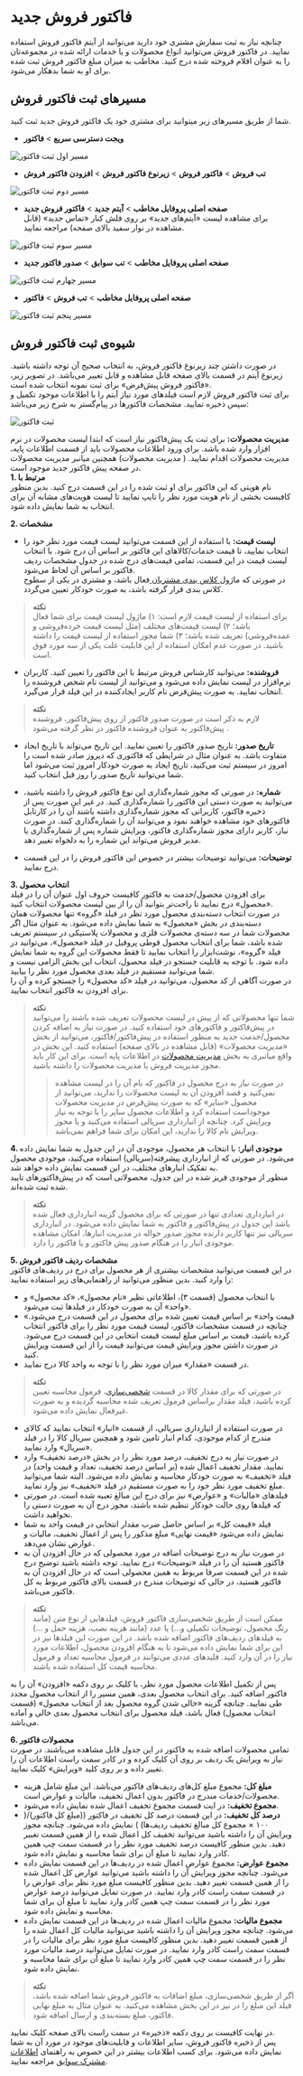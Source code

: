 # فاکتور فروش جدید 
چنانچه نیاز به ثبت سفارش مشتری خود دارید می‌توانید از آیتم فاکتور فروش استفاده نمایید. در فاکتور فروش می‌توانید انواع محصولات و یا خدمات ارائه شده در مجموعه‌تان را به عنوان اقلام فروخته شده درج کنید. مخاطب به میزان مبلغ فاکتور فروش ثبت شده برای او به شما بدهکار می‌شود.

## مسیر‌های ثبت فاکتور فروش
شما از طریق مسیرهای زیر میتوانید برای مشتری خود یک فاکتور فروش جدید ثبت کنید.<br>
- **ویجت دسترسی سریع** > **فاکتور**

![مسیر اول ثبت فاکتور](./Images/new-invoice-method1.2.8.3.png)

- **تب فروش** > **فاکتور فروش** > **زیرنوع فاکتور فروش** > **افزودن فاکتور فروش**

![مسیر دوم ثبت فاکتور](./Images/new-invoice-method2.2.8.3.png)

- **صفحه اصلی پروفایل مخاطب** > **آیتم جدید** > **فاکتور فروش جدید**<br>
برای مشاهده لیست «آیتم‌های جدید» بر روی فلش کنار «تماس جدید» (قابل مشاهده در نوار سفید بالای صفحه) مراجعه نمایید.

![مسیر سوم ثبت فاکتور](./Images/new-invoice-method3.2.8.3.png)

- **صفحه اصلی پروفایل مخاطب** > **تب سوابق** > **صدور فاکتور جدید**

![مسیر چهارم ثبت فاکتور](./Images/new-invoice-method4.2.8.3.png)

- **صفحه اصلی پروفایل مخاطب** > **تب فروش** > **فاکتور**

![مسیر پنجم ثبت فاکتور](./Images/new-invoice-method5.2.8.3.png)

## شیوه‌ی ثبت فاکتور فروش
در صورت داشتن چند زیرنوع فاکتور فروش، به انتخاب صحیح آن توجه داشته باشید. زیرنوع آیتم در قسمت بالای صفحه قابل مشاهده و قابل تغییر می‌باشد. در تصویر زیر، «فاکتور فروش پیش‌فرض» برای ثبت نمونه انتخاب شده است.<br>
برای ثبت فاکتور فروش لازم است فیلدهای مورد نیاز آیتم را با اطلاعات موجود تکمیل و سپس ذخیره نمایید. مشخصات فاکتورها در پیام‌گستر به شرح زیر می‌باشد:<br>

![ ثبت فاکتور](./Images/new-sale-invoice.2.8.3.png)

**مدیریت محصولات:**  برای ثبت یک پیش‌فاکتور نیاز است که ابتدا لیست محصولات در نرم افزار وارد شده باشد. برای ورود اطلاعات محصولات باید از قسمت اطلاعات پایه، مدیریت محصولات اقدام نمایید. ( مدیریت محصولات) همچنین میانبر مدیریت محصولات در صفحه پیش فاکتور جدید موجود است.<br>
**1. مرتبط با**<br>
نام هویتی که این فاکتور برای او ثبت شده را در این قسمت درج کنید. بدین منظور کافیست بخشی از نام هویت مورد نظر را تایپ نمایید تا لیست هویت‌های مشابه آن برای انتخاب به شما نمایش داده شود.

**2. مشخصات**<br>
- **لیست قیمت:** با استفاده از این قسمت می‌توانید لیست قیمت مورد نظر خود را انتخاب نمایید، تا قیمت خدمات/کالاهای این فاکتور بر اساس آن درج شود. با اتنخاب لیست قیمت در این قسمت، تمامی قیمت‌‌های درج شده در جدول مشخصات ردیف فاکتور بر اساس آن لحاظ می‌شود. <br>
در صورتی که ماژول[ کلاس بندی مشتریان ](https://github.com/1stco/PayamGostarDocs/blob/master/Help/Settings/Customer-classification-management/Customer-classification-management.md)فعال باشد، و مشتری در یکی از سطوح کلاس بندی‌ قرار گرفته باشد، به صورت خودکار تعیین می‌گردد.

> **نکته** <br>
> برای استفاده از لیست قیمت لازم است: ۱) ماژول لیست قیمت برای شما فعال باشد؛ ۲) لیست قیمت‌های مختلف (مثل لیست قیمت خرده‌فروشی و عمده‌فروشی) تعریف شده باشد؛ ۳) شما مجوز استفاده از لیست قیمت را داشته باشید. در صورت عدم امکان استفاده از این قابلیت علت یکی از سه مورد فوق است.<br>

- **فروشنده:** می‌توانید کارشناس فروش مرتبط با این فاکتور را تعیین کنید. کاربران نرم‌افزار در لیست نمایش داده می‌شود و می‌توانید از لیست نام شخص فروشنده را انتخاب نمایید. به صورت پیش‌فرض نام کاربر ایجادکننده در این فیلد قرار می‌گیرد.<br>

>**نکته**<br> 
لازم به ذکر است در صورت صدور فاکتور از روی پیش‌فاکتور، فروشنده پیش‌فاکتور به عنوان فروشنده فاکتور در نظر گرفته می‌شود .<br>

- **تاریخ صدور:** تاریخ صدور فاکتور را تعیین نمایید. این تاریخ می‌تواند با تاریخ ایجاد متفاوت باشد. به عنوان مثال در شرایطی که فاکتوری که دیروز صادر شده است را امروز در سیستم ثبت می‌کنید، تاریخ ایجاد به صورت خودکار امروز ثبت می‌شود اما شما می‌توانید تاریخ صدور را روز قبل انتخاب کنید.<br>

- **شماره:** در صورتی که مجوز شماره‌گذاری این نوع فاکتور فروش را داشته باشید، می‌توانید به صورت دستی این فاکتور را شماره‌گذاری کنید. در غیر این صورت پس از ذخیره فاکتور، کاربرانی که مجوز شماره‌گذاری داشته باشند آن را در کارتابل فاکتورهای خود مشاهده خواهند نمود و می‌توانند آن را شماره‌گذاری کنند. در صورت نیاز، کاربر دارای مجوز شماره‌گذاری فاکتور، ویرایش شماره پس از شماره‌گذاری یا مدیر فروش می‌تواند این شماره را به دلخواه تغییر دهد.

- **توضیحات:** می‌توانید توضیحات بیشتر در خصوص این فاکتور فروش را در این قسمت درج نمایید.<br>

**3. انتخاب محصول**<br>
برای افزودن محصول/خدمت به فاکتور کافیست حروف اول عنوان آن را در فیلد «محصول» درج نمایید تا راحت‌تر بتوانید آن را از بین لیست محصولات انتخاب کنید. <br>
در صورت انتخاب دسته‌بندی محصول مورد نظر در فیلد «گروه» تنها محصولات همان دسته‌بندی در بخش «محصول» به شما نمایش داده می‌شود. به عنوان مثال اگر محصولات شما در سه دسته‌ی محصولات فلزی و محصولات پلاستیکی در سیستم تعریف شده باشد، شما برای انتخاب محصول قوطی پروفیل در فیلد «محصول»، می‌توانید در فیلد «گروه»، نوشت‌ابزار را انتخاب نمایید تا فقط محصولات این گروه به شما نمایش داده شود. با توجه به قابلیت جستجو در فیلد محصول، انتخاب این بخش الزامی نیست و شما می‌توانید مستقیم در فیلد بعدی محصول مورد نظر را بیابید.<br>
در صورت آگاهی از کد محصول،‌ می‌توانید در فیلد «کد محصول» را جستجو کرده و آن را برای افزودن به فاکتور انتخاب نمایید.

> **نکته**<br> 
> شما تنها محصولاتی که از پیش در لیست محصولات تعریف شده باشند را می‌توانید در پیش‌فاکتور و فاکتورهای خود استفاده کنید. در صورت نیاز به اضافه کردن محصول/خدمت جدید به منظور استفاده در پیش‌فاکتور/فاکتور،‌ می‌توانید از بخش «مدیریت محصولات» (قابل مشاهده در بالای صفحه) استفاده کنید. این بخش در واقع میانبری به بخش [مدیریت محصولات](https://github.com/1stco/PayamGostarDocs/blob/master/Help/Basic-Information/Product-management/Product-management.md) در اطلاعات پایه است. برای این کار باید مجوز مدیریت فروش یا مدیریت محصولات را داشته باشید.<br>
>> در صورت نیاز به درج محصول در فاکتور که نام آن را در لیست مشاهده نمی‌کنید و قصد افزودن آن به لیست محصولات را ندارید، می‌توانید از محصول «سایر» که به صورت پیش‌فرض در مدیریت محصولات موجوداست استفاده کرد و اطلاعات محصول سایر را با توجه به نیاز ویرایش کرد. چنانچه از انبارداری سریالی استفاده می‌کنید و یا مجوز ویرایش نام کالا را ندارید، این امکان برای شما فراهم نمی‌باشد.<br>

**4. موجودی انبار:**
با انتخاب هر محصول، موجودی آن در این جدول به شما نمایش داده می‌شود. در صورتی که از انبارداری پیشرفته(سریالی) استفاده می‌کنید، موجودی محصول به تفکیک انبارهای مختلف، در این قسمت نمایش داده خواهد شد.<br>
منظور از موجودی فریز شده در این جدول، محصولاتی است که در پیش‌فاکتورهای تایید شده ثبت شده‌اند.<br>

> **نکته**<br>
> در انبارداری تعدادی تنها در صورتی که برای محصول گزینه انبارداری فعال شده باشد این جدول در پیش‌فاکتور و فاکتور به شما نمایش داده می‌شود. در انبارداری سریالی نیز تنها کاربر دارنده مجوز صدور حواله در مدیریت انبارها، امکان مشاهده موجودی انبار را در هنگام صدور پیش فاکتور و یا فاکتور را دارد.<br>

**5. مشخصات ردیف فاکتور فروش**<br>
در این قسمت می‌توانید مشخصات بیشتری از هر محصول برای درج در ردیف‌های فاکتور را وارد کنید. بدین منظور می‌توانید از راهنمایی‌های زیر استفاده نمایید:<br>
- با انتخاب محصول (قسمت ۳)، اطلاعاتی نظیر «نام محصول»، «کد محصول» و «واحد» آن به صورت خودکار در فیلدها ثبت می‌شود. 
- «قیمت واحد» بر اساس قیمت تعیین شده برای محصول در این قسمت درج می‌شود. چنانچه در قسمت مشخصات فاکتور، لیست قیمت مورد نظر را برای فاکتور انتخاب کرده باشید، قیمت بر اساس مبلغ لیست قیمت انتخابی در این قسمت درج می‌شود. در صورت داشتن مجوز ویرایش قیمت می‌توانید قیمت را از این قسمت ویرایش کنید.<br>
- در قسمت «مقدار» میزان مورد نظر را با توجه به واحد کالا درج نمایید.

> **نکته**<br>
 در صورتی که برای مقدار کالا در قسمت [شخصی‌سازی](https://github.com/1stco/PayamGostarDocs/blob/master/Help/Settings/Personalization-crm/Factor-management/Factor-management.md)، فرمول محاسبه تعیین کرده باشید، فیلد مقدار براساس فرمول تعریف شده محاسبه گردیده و به صورت غیرفعال نمایش داده می‌شود.<br>

- در صورت استفاده از انبارداری سریالی،‌ از قسمت «انبار» انتخاب نمایید که کالای مندرج از کدام موجودی، کدام انبار تامین شود و همچنین سریال کالا را در فیلد «سریال» وارد نمایید.
- در صورت نیاز به درج تخفیف، درصد مورد نظر را در بخش «درصد تخفیف» وارد نمایید. مقدار تخفیف اعمال شده (بر اساس درصد تخفیف، تعداد و قیمت واحد) در فیلد «تخفیف» به صورت خودکار محاسبه و نمایش داده می‌شود. البته شما می‌توانید مبلغ تخفیف مورد نظر خود را به صورت مستقیم در فیلد «تخفیف» نیز وارد نمایید.
- فیلدهای «مالیات» و «عوارض» نیز برای درج این مبالغ تعبیه شده است. در صورتی که فیلدها روی حالت خودکار تنظیم شده باشند، مجوز درج آن به صورت دستی را نخواهید داشت.
- فیلد «قیمت کل» بر اساس حاصل ضرب مقدار انتخابی در قیمت واحد به شما نمایش داده می‌شود «قیمت نهایی» مبلغ مذکور را پس از اعمال تخفیف، مالیات و عوارض نشان می‌دهد.
- در صورت نیاز به درج توضیحات اضافه در مورد محصولی که در حال افزودن آن به فاکتور هستید آن را در فیلد «توضیحات» درج نمایید. توجه داشته باشید توضیح درج شده در این قسمت صرفا مربوط به همین محصولی است که در حال افزودن آن به فاکتور هستید، در حالی که توضیحات مندرج در قسمت بالای فاکتور مربوط به کل فاکتور می‌باشد.<br>

> **نکته**<br>
> ممکن است از طریق شخصی‌سازی فاکتور فروش، فیلدهایی از نوع متن (مانند رنگ محصول، توضیحات تکمیلی و...) یا عدد (مانند هزینه نصب، هزینه حمل و ...) به فیلدهای ردیف‌های فاکتور اضافه شده باشد. در این صورت این فیلدها نیز در این برای شما نمایش داده می‌شود تا به هنگام افزودن محصول، اطلاعات مورد نیاز را در آن وارد کنید. فلیدهای عددی می‌توانند در فرمول محاسبه تعداد و فرمول محاسبه قیمت کل استفاده شده باشند.<br>

پس از تکمیل اطلاعات محصول مورد نظر، با کلیک بر روی دکمه «افزودن» آن را به فاکتور اضافه کنید. برای انتخاب محصول بعدی، همین مسیر را از انتخاب محصول مجدد طی نمایید. چنانچه گزینه «خالی شدن گروه محصول بعد از انتخاب محصول» (قسمت انتخاب محصول) فعال باشد، فیلد محصول برای انتخاب محصول بعدی خالی و آماده می‌باشد.<br>

**6. محصولات فاکتور**<br>
تمامی محصولات اضافه شده به فاکتور در این جدول قابل مشاهده می‌باشند. در صورت نیاز به ویرایش یک ردیف بر روی آن کلیک کرده و در کادر سمت راست اطلاعات آن را تغییر داده و بر روی کلید «ویرایش» کلیک نمایید.  
- **مبلغ کل:** مجموع مبلغ کل‌های ردیف‌‌های فاکتور می‌باشد. این مبلغ شامل هزینه محصولات/خدمات مندرج در فاکتور بدون اعمال تخفیف،‌ مالیات و عوارض است.
- **مجموع تخفیف:** در ایت قسمت مجموع تخفیف اعمال شده نمایش داده می‌شود.
- **درصد کل تخفیف:** در این قسمت درصد کل تخفیف در فاکتور ((مبلغ کل فاکتور)/( ۱۰۰ × مجموع کل مبالغ تخفیف ردیف‌ها) ) نمایش داده می‌شود. چنانچه مجوز ویرایش آن را داشته باشید می‌توانید تخفیف کل اعمال شده را از همین قسمت تغییر دهید. بدین منظور کافیست درصد تخفیف مورد نظر را در قسمت سمت چپ همین کادر وارد نمایید تا مبلغ آن برای شما محاسبه و نمایش داده شود.   
- **مجموع عوارض:** مجموع عوارض اعمال شده در ردیف‌ها در این قسمت نمایش داده می‌شود. چنانچه مجوز ویرایش آن را داشته باشید می‌توانید عوارض کل اعمال شده را از همین قسمت تغییر دهید. بدین منظور کافیست مبلغ مورد نظر برای عوارض را در قسمت سمت راست کادر وارد نمایید. در صورت تمایل می‌توانید درصد عوارض مورد نظر را در قسمت سمت چپ همین کادر  وارد نمایید تا مبلغ آن برای شما محاسبه و نمایش داده شود.     
- **مجموع مالیات:** مجموع مالیات اعمال شده در ردیف‌ها در این قسمت نمایش داده می‌شود. چنانچه مجوز ویرایش آن را داشته باشید می‌توانید مالیات کل اعمال شده را از همین قسمت تغییر دهید. بدین منظور کافیست مبلغ مورد نظر برای مالیات را در قسمت سمت راست کادر وارد نمایید. در صورت تمایل می‌توانید درصد مالیات مورد نظر را در قسمت سمت چپ همین کادر  وارد نمایید تا مبلغ آن برای شما محاسبه و نمایش داده شود. 

> **نکته**<br> 
> اگر از طریق شخصی‌سازی،‌ مبلغ اضافات به فاکتور فروش شما اضافه شده باشد،‌ فیلد این مبلغ را در نیز در این بخش مشاهده می‌کنید. به عنوان مثال به مبلغ نهایی فاکتور، مبلغ بسته‌بندی و ارسال اضافه شود.<br>

در نهایت کافیست بر روی دکمه «ذخیره» در سمت راست بالای صفحه کلیک نمایید.<br>
پس از ذخیره فاکتور فروش، سایر اطلاعات و قابلیت‌های موجود در مورد آن به شما نمایش داده می‌شود. برای کسب اطلاعات بیشتر در این خصوص به راهنمای [ اطلاعات مشترک سوابق](https://github.com/1stco/PayamGostarDocs/blob/master/Help/Integrated-bank/Database/Records/Joint-record-information/Joint-record-information.md) مراجعه نمایید.

